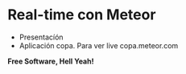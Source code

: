 Real-time con Meteor
=========
  - Presentacíón
  - Aplicación copa. Para ver live copa.meteor.com



**Free Software, Hell Yeah!**